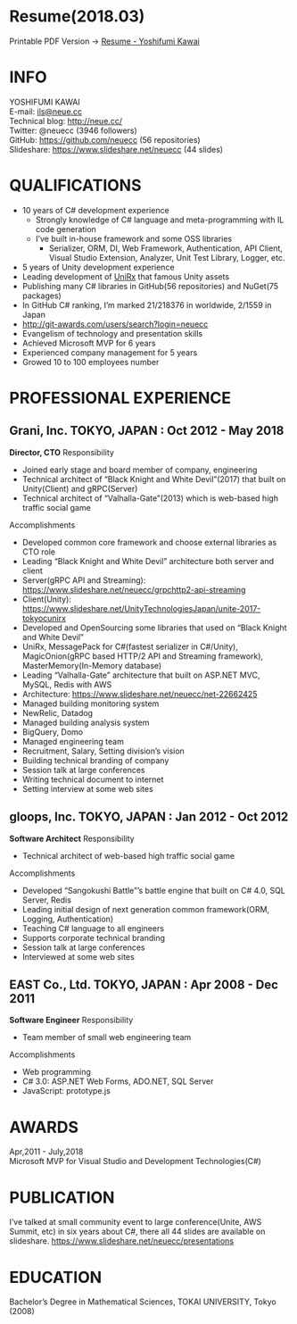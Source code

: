 Resume(2018.03)
===
Printable PDF Version -> [Resume - Yoshifumi Kawai](https://github.com/neuecc/Resume/blob/master/Resume%20-%20Yoshifumi%20Kawai.pdf)

INFO
===
YOSHIFUMI KAWAI  
E-mail: ils@neue.cc  
Technical blog: http://neue.cc/  
Twitter: @neuecc (3946 followers)  
GitHub: https://github.com/neuecc (56 repositories)  
Slideshare: https://www.slideshare.net/neuecc (44 slides)  

QUALIFICATIONS
===
- 10 years of C# development experience
  - Strongly knowledge of C# language and meta-programming with IL code generation
  -	I’ve built in-house framework and some OSS libraries
    - Serializer, ORM, DI, Web Framework, Authentication, API Client, Visual Studio Extension, Analyzer, Unit Test Library, Logger, etc.
-	5 years of Unity development experience
  - Leading development of [UniRx](https://github.com/neuecc/UniRx/) that famous Unity assets
-	Publishing many C# libraries in GitHub(56 repositories) and NuGet(75 packages)
  -	In GitHub C# ranking, I’m marked 21/218376 in worldwide, 2/1559 in Japan
  -	http://git-awards.com/users/search?login=neuecc
-	Evangelism of technology and presentation skills
  -	Achieved Microsoft MVP for 6 years
-	Experienced company management for 5 years
  -	Growed 10 to 100 employees number
  
PROFESSIONAL EXPERIENCE
===

Grani, Inc. TOKYO, JAPAN : Oct 2012 - May 2018
---
**Director, CTO**
Responsibility
-	Joined early stage and board member of company, engineering
-	Technical architect of “Black Knight and White Devil”(2017) that built on Unity(Client) and gRPC(Server)
-	Technical architect of “Valhalla-Gate”(2013) which is web-based high traffic social game

Accomplishments
-	Developed common core framework and choose external libraries as CTO role
-	Leading “Black Knight and White Devil” architecture both server and client
  -	Server(gRPC API and Streaming): https://www.slideshare.net/neuecc/grpchttp2-api-streaming
  -	Client(Unity): https://www.slideshare.net/UnityTechnologiesJapan/unite-2017-tokyocunirx
-	Developed and OpenSourcing some libraries that used on “Black Knight and White Devil”
  - UniRx, MessagePack for C#(fastest serializer in C#/Unity), MagicOnion(gRPC based HTTP/2 API and Streaming framework), MasterMemory(In-Memory database)
-	Leading “Valhalla-Gate” architecture that built on ASP.NET MVC, MySQL, Redis with AWS
  -	Architecture: https://www.slideshare.net/neuecc/net-22662425
-	Managed building monitoring system
  -	NewRelic, Datadog
-	Managed building analysis system
  -	BigQuery, Domo
-	Managed engineering team
  -	Recruitment, Salary, Setting division’s vision
-	Building technical branding of company
  -	Session talk at large conferences
  -	Writing technical document to internet
  -	Setting interview at some web sites

gloops, Inc. TOKYO, JAPAN : Jan 2012 - Oct 2012
---
**Software Architect**
Responsibility
-	Technical architect of web-based high traffic social game

Accomplishments
-	Developed “Sangokushi Battle”’s battle engine that built on C# 4.0, SQL Server, Redis
-	Leading initial design of next generation common framework(ORM, Logging, Authentication)
-	Teaching C# language to all engineers
-	Supports corporate technical branding
  -	Session talk at large conferences
  -	Interviewed at some web sites

EAST Co., Ltd. TOKYO, JAPAN : Apr 2008 - Dec 2011
---
**Software Engineer**
Responsibility
-	Team member of small web engineering team

Accomplishments
-	Web programming
-	C# 3.0: ASP.NET Web Forms, ADO.NET, SQL Server
-	JavaScript: prototype.js

AWARDS
===
Apr,2011 - July,2018  
Microsoft MVP for Visual Studio and Development Technologies(C#)

PUBLICATION
===
I’ve talked at small community event to large conference(Unite, AWS Summit, etc) in six years about C#, there all 44 slides are available on slideshare. https://www.slideshare.net/neuecc/presentations

EDUCATION
===
Bachelor’s Degree in Mathematical Sciences, TOKAI UNIVERSITY, Tokyo (2008)
